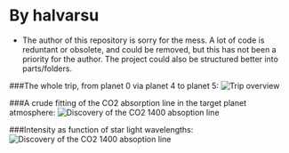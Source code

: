 # By halvarsu



- The author of this repository is sorry for the mess. A lot of code is
  reduntant or obsolete, and could be removed, but this has not been a
priority for the author. The project could also be structured better into
parts/folders.

###The whole trip, from planet 0 via planet 4 to planet 5:
![Trip overview](https://github.com/halvarsu/SolarSystemAST1100/blob/master/figure/The_trip.png)

###A crude fitting of the CO2 absorption line in the target planet atmosphere:
![Discovery of the CO2 1400 absoption line](https://github.com/halvarsu/SolarSystemAST1100/blob/master/figure/Adaption.png)

###Intensity as function of star light wavelengths:
![Discovery of the CO2 1400 absoption line](https://github.com/halvarsu/SolarSystemAST1100/blob/master/figure/wavelength_plot.png)
